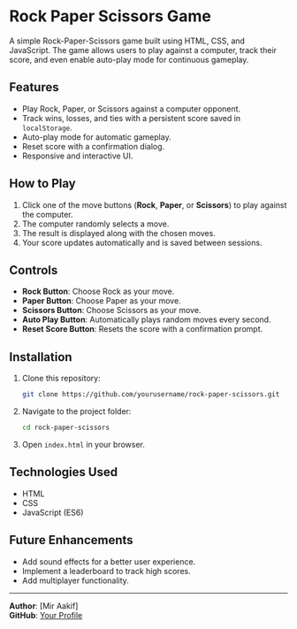 # Rock Paper Scissors Game

A simple Rock-Paper-Scissors game built using HTML, CSS, and JavaScript. The game allows users to play against a computer, track their score, and even enable auto-play mode for continuous gameplay.

## Features
- Play Rock, Paper, or Scissors against a computer opponent.
- Track wins, losses, and ties with a persistent score saved in `localStorage`.
- Auto-play mode for automatic gameplay.
- Reset score with a confirmation dialog.
- Responsive and interactive UI.

## How to Play
1. Click one of the move buttons (**Rock**, **Paper**, or **Scissors**) to play against the computer.
2. The computer randomly selects a move.
3. The result is displayed along with the chosen moves.
4. Your score updates automatically and is saved between sessions.

## Controls
- **Rock Button**: Choose Rock as your move.
- **Paper Button**: Choose Paper as your move.
- **Scissors Button**: Choose Scissors as your move.
- **Auto Play Button**: Automatically plays random moves every second.
- **Reset Score Button**: Resets the score with a confirmation prompt.

## Installation
1. Clone this repository:
   ```sh
   git clone https://github.com/yourusername/rock-paper-scissors.git
   ```
2. Navigate to the project folder:
   ```sh
   cd rock-paper-scissors
   ```
3. Open `index.html` in your browser.

## Technologies Used
- HTML
- CSS
- JavaScript (ES6)

## Future Enhancements
- Add sound effects for a better user experience.
- Implement a leaderboard to track high scores.
- Add multiplayer functionality.
---
**Author**: [Mir Aakif]  
**GitHub**: [Your Profile](https://github.com/meer-aakif-33)
